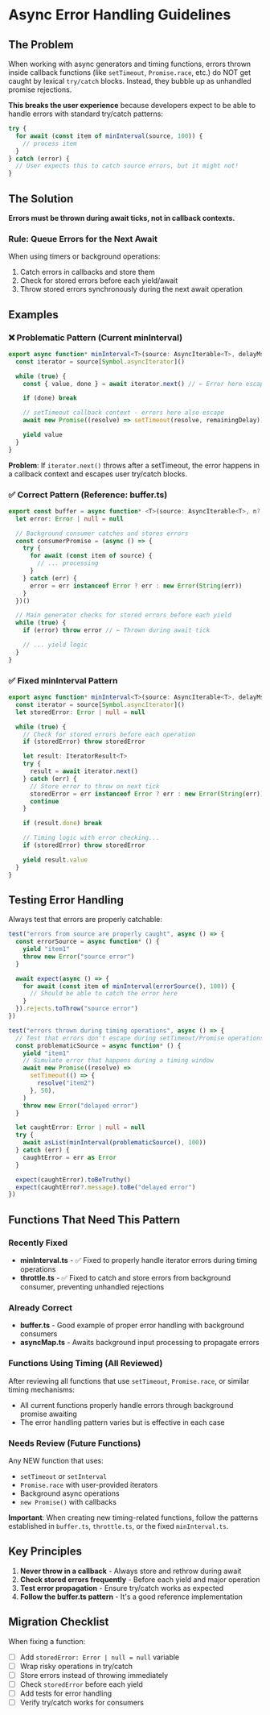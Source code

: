 # Async Error Handling Guidelines

## The Problem

When working with async generators and timing functions, errors thrown inside callback functions (like `setTimeout`, `Promise.race`, etc.) do NOT get caught by lexical `try/catch` blocks. Instead, they bubble up as unhandled promise rejections.

**This breaks the user experience** because developers expect to be able to handle errors with standard try/catch patterns:

```ts
try {
  for await (const item of minInterval(source, 100)) {
    // process item
  }
} catch (error) {
  // User expects this to catch source errors, but it might not!
}
```

## The Solution

**Errors must be thrown during await ticks, not in callback contexts.**

### Rule: Queue Errors for the Next Await

When using timers or background operations:

1. Catch errors in callbacks and store them
2. Check for stored errors before each yield/await
3. Throw stored errors synchronously during the next await operation

## Examples

### ❌ Problematic Pattern (Current minInterval)

```ts
export async function* minInterval<T>(source: AsyncIterable<T>, delayMs: number) {
  const iterator = source[Symbol.asyncIterator]()

  while (true) {
    const { value, done } = await iterator.next() // ← Error here escapes try/catch

    if (done) break

    // setTimeout callback context - errors here also escape
    await new Promise((resolve) => setTimeout(resolve, remainingDelay))

    yield value
  }
}
```

**Problem**: If `iterator.next()` throws after a setTimeout, the error happens in a callback context and escapes user try/catch blocks.

### ✅ Correct Pattern (Reference: buffer.ts)

```ts
export const buffer = async function* <T>(source: AsyncIterable<T>, n?: number) {
  let error: Error | null = null

  // Background consumer catches and stores errors
  const consumerPromise = (async () => {
    try {
      for await (const item of source) {
        // ... processing
      }
    } catch (err) {
      error = err instanceof Error ? err : new Error(String(err))
    }
  })()

  // Main generator checks for stored errors before each yield
  while (true) {
    if (error) throw error // ← Thrown during await tick

    // ... yield logic
  }
}
```

### ✅ Fixed minInterval Pattern

```ts
export async function* minInterval<T>(source: AsyncIterable<T>, delayMs: number) {
  const iterator = source[Symbol.asyncIterator]()
  let storedError: Error | null = null

  while (true) {
    // Check for stored errors before each operation
    if (storedError) throw storedError

    let result: IteratorResult<T>
    try {
      result = await iterator.next()
    } catch (err) {
      // Store error to throw on next tick
      storedError = err instanceof Error ? err : new Error(String(err))
      continue
    }

    if (result.done) break

    // Timing logic with error checking...
    if (storedError) throw storedError

    yield result.value
  }
}
```

## Testing Error Handling

Always test that errors are properly catchable:

```ts
test("errors from source are properly caught", async () => {
  const errorSource = async function* () {
    yield "item1"
    throw new Error("source error")
  }

  await expect(async () => {
    for await (const item of minInterval(errorSource(), 100)) {
      // Should be able to catch the error here
    }
  }).rejects.toThrow("source error")
})

test("errors thrown during timing operations", async () => {
  // Test that errors don't escape during setTimeout/Promise operations
  const problematicSource = async function* () {
    yield "item1"
    // Simulate error that happens during a timing window
    await new Promise((resolve) =>
      setTimeout(() => {
        resolve("item2")
      }, 50),
    )
    throw new Error("delayed error")
  }

  let caughtError: Error | null = null
  try {
    await asList(minInterval(problematicSource(), 100))
  } catch (err) {
    caughtError = err as Error
  }

  expect(caughtError).toBeTruthy()
  expect(caughtError?.message).toBe("delayed error")
})
```

## Functions That Need This Pattern

### Recently Fixed

- **minInterval.ts** - ✅ Fixed to properly handle iterator errors during timing operations
- **throttle.ts** - ✅ Fixed to catch and store errors from background consumer, preventing unhandled rejections

### Already Correct

- **buffer.ts** - Good example of proper error handling with background consumers
- **asyncMap.ts** - Awaits background input processing to propagate errors

### Functions Using Timing (All Reviewed)

After reviewing all functions that use `setTimeout`, `Promise.race`, or similar timing mechanisms:

- All current functions properly handle errors through background promise awaiting
- The error handling pattern varies but is effective in each case

### Needs Review (Future Functions)

Any NEW function that uses:

- `setTimeout` or `setInterval`
- `Promise.race` with user-provided iterators
- Background async operations
- `new Promise()` with callbacks

**Important**: When creating new timing-related functions, follow the patterns established in `buffer.ts`, `throttle.ts`, or the fixed `minInterval.ts`.

## Key Principles

1. **Never throw in a callback** - Always store and rethrow during await
2. **Check stored errors frequently** - Before each yield and major operation
3. **Test error propagation** - Ensure try/catch works as expected
4. **Follow the buffer.ts pattern** - It's a good reference implementation

## Migration Checklist

When fixing a function:

- [ ] Add `storedError: Error | null = null` variable
- [ ] Wrap risky operations in try/catch
- [ ] Store errors instead of throwing immediately
- [ ] Check `storedError` before each yield
- [ ] Add tests for error handling
- [ ] Verify try/catch works for consumers
